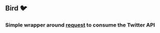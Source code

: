 ## Bird :bird:

### Simple wrapper around [request](https://github.com/mikeal/request) to consume the Twitter API
